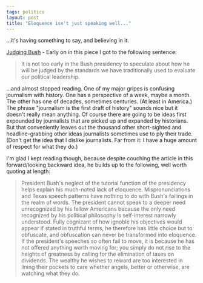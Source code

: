 ```yaml
---
tags: politics
layout: post
title: "Eloquence isn't just speaking well..."
---
```




...it's having something to say, and believing in it. 

<p><a href="http://www.salon.com/books/feature/2003/05/02/wolfe/index.html">Judging Bush</a> - Early on in this piece I got to the following sentence:</p>

<blockquote>It is not too early in the Bush presidency to speculate about how he will be judged by the standards we have traditionally used to evaluate our political leadership.</blockquote>

<p>...and almost stopped reading. One of my major gripes is confusing journalism with history. One has a perspective of a week, maybe a month. The other has one of decades, sometimes centuries. (At least in America.) The phrase "journalism is the first draft of history" sounds nice but it doesn't really mean anything. Of course there are going to be ideas first expounded by journalists that are picked up and expanded by historians. But that conveniently leaves out the thousand other short-sighted and headline-grabbing other ideas journalists sometimes use to ply their trade. (Don't get the idea that I dislike journalists. Far from it: I have a huge amount of respect for what they do.)</p>

<p>I'm glad I kept reading though, because despite couching the article in this forward/looking backward idea, he builds up to the following, well worth quoting at length:</p>

<blockquote> President Bush's neglect of the tutorial function of the presidency helps explain his much-noted lack of eloquence. Mispronunciations and Texas speech patterns have nothing to do with Bush's failings in the realm of words. The president cannot speak to a deeper need unrecognized by his fellow Americans because the only need recognized by his political philosophy is self-interest narrowly understood. Fully cognizant of how ignoble his objectives would appear if stated in truthful terms, he therefore has little choice but to obfuscate, and obfuscation can never be transformed into eloquence. If the president's speeches so often fail to move, it is because he has not offered anything worth moving for; you simply do not rise to the heights of greatness by calling for the elimination of taxes on dividends. The wealthy he wishes to reward are too interested in lining their pockets to care whether angels, better or otherwise, are watching what they do.</blockquote>


